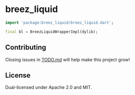 # breez_liquid


```dart
import 'package:breez_liquid/breez_liquid.dart';

final bl = BreezLiquidWrapperImpl(dylib);
```

## Contributing

Closing issues in [TODO.md](TODO.md) will help make this project grow!

## License

Dual-licensed under Apache 2.0 and MIT.
